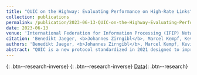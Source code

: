 ```yaml
---
title: "QUIC on the Highway: Evaluating Performance on High-Rate Links"
collection: publications
permalink: /publication/2023-06-13-QUIC-on-the-Highway-Evaluating-Performance-on-High-Rate-Links
date: 2023-06-13
venue: 'International Federation for Information Processing (IFIP) Networking 2023 Conference (IFIP Networking 2023)'
citation: 'Benedikt Jaeger, <b>Johannes Zirngibl</b>, Marcel Kempf, Kevin Ploch, Georg Carle, &quot;QUIC on the Highway: Evaluating Performance on High-Rate Links.&quot; International Federation for Information Processing (IFIP) Networking 2023 Conference (IFIP Networking 2023), 2023.'
authors: 'Benedikt Jaeger, <b>Johannes Zirngibl</b>, Marcel Kempf, Kevin Ploch, Georg Carle'
abstract: "QUIC is a new protocol standardized in 2021 designed to improve on the widely used TCP/TLS stack. The main goal is to speed up web traffic via HTTP, but it is also used in other areas like tunneling. Based on UDP it offers features like reliable in-order delivery, flow and congestion control, stream-based multiplexing, and always-on encryption using TLS 1.3. Other than with TCP, QUIC implements all these features in user space, only requiring kernel interaction for UDP. While running in user space provides more flexibility, it profits less from efficiency and optimization within the kernel. Multiple implementations exist, differing in programming language, architecture, and design choices. This paper presents an extension to the QUIC Interop Runner, a framework for testing interoperability of QUIC implementations. Our contribution enables reproducible QUIC benchmarks on dedicated hardware. We provide baseline results on 10G links, including multiple implementations, evaluate how OS features like buffer sizes and NIC offloading impact QUIC performance, and show which data rates can be achieved with QUIC compared to TCP. Our results show that QUIC performance varies widely between client and server implementations from 90 Mbit/s to 4900 Mbit/s. We show that the OS generally sets the default buffer size too small, which should be increased by at least an order of magnitude based on our findings. Furthermore, QUIC benefits less from NIC offloading and AES NI hardware acceleration while both features improve the goodput of TCP to around 8000 Mbit/s. Our framework can be applied to evaluate the effects of future improvements to the protocol or the OS."
---
```

[<i class="ai ai-google-scholar"></i>](https://scholar.google.com/scholar?q=QUIC+on+the+Highway:+Evaluating+Performance+on+High+Rate+Links){: .btn--research-inverse} [<i class="fas fa-file-pdf"></i>](/files/jaeger2023quic.pdf){: .btn--research-inverse} [Data](https://github.com/tumi8/quic-10g-paper){: .btn--research}